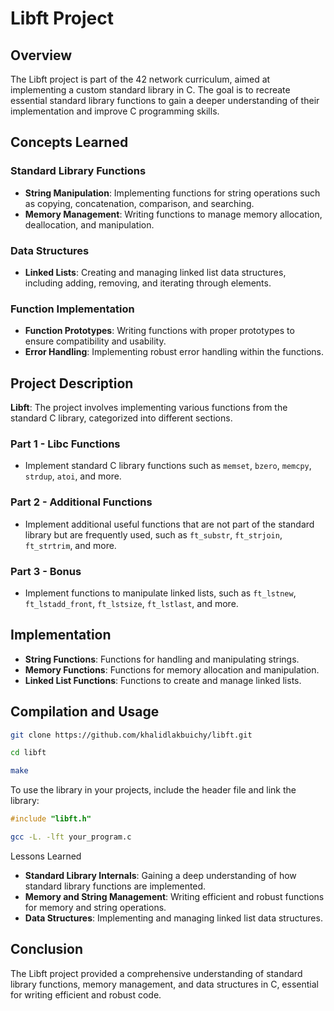 # Libft Project

## Overview

The Libft project is part of the 42 network curriculum, aimed at implementing a custom standard library in C. The goal is to recreate essential standard library functions to gain a deeper understanding of their implementation and improve C programming skills.

## Concepts Learned

### Standard Library Functions

* **String Manipulation**: Implementing functions for string operations such as copying, concatenation, comparison, and searching.
* **Memory Management**: Writing functions to manage memory allocation, deallocation, and manipulation.

### Data Structures

* **Linked Lists**: Creating and managing linked list data structures, including adding, removing, and iterating through elements.

### Function Implementation

* **Function Prototypes**: Writing functions with proper prototypes to ensure compatibility and usability.
* **Error Handling**: Implementing robust error handling within the functions.

## Project Description

**Libft**: The project involves implementing various functions from the standard C library, categorized into different sections.

### Part 1 - Libc Functions

- Implement standard C library functions such as `memset`, `bzero`, `memcpy`, `strdup`, `atoi`, and more.

### Part 2 - Additional Functions

- Implement additional useful functions that are not part of the standard library but are frequently used, such as `ft_substr`, `ft_strjoin`, `ft_strtrim`, and more.

### Part 3 - Bonus

- Implement functions to manipulate linked lists, such as `ft_lstnew`, `ft_lstadd_front`, `ft_lstsize`, `ft_lstlast`, and more.

## Implementation

* **String Functions**: Functions for handling and manipulating strings.
* **Memory Functions**: Functions for memory allocation and manipulation.
* **Linked List Functions**: Functions to create and manage linked lists.
    
## Compilation and Usage

```bash
git clone https://github.com/khalidlakbuichy/libft.git
```
```bash
cd libft
```
```bash
make
```
To use the library in your projects, include the header file and link the library:

```c
#include "libft.h"
```
```bash
gcc -L. -lft your_program.c
```
Lessons Learned

* **Standard Library Internals**: Gaining a deep understanding of how standard library  functions are implemented.
* **Memory and String Management**: Writing efficient and robust functions for memory and string operations.
* **Data Structures**: Implementing and managing linked list data structures.

## Conclusion

The Libft project provided a comprehensive understanding of standard library functions, memory management, and data structures in C, essential for writing efficient and robust code.

